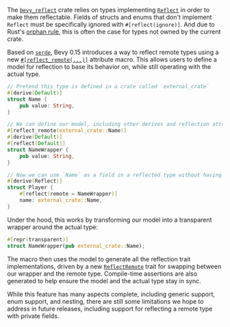 The [`bevy_reflect`] crate relies on types implementing [`Reflect`] in order to make them reflectable.
Fields of structs and enums that don't implement `Reflect` must be specifically ignored with `#[reflect(ignore)]`.
And due to Rust's [orphan rule], this is often the case for types not owned by the current crate.

Based on [`serde`](https://serde.rs/remote-derive.html), Bevy 0.15 introduces a way to reflect remote types
using a new [`#[reflect_remote(...)]`][reflect_remote] attribute macro.
This allows users to define a model for reflection to base its behavior on,
while still operating with the actual type.

```rust
// Pretend this type is defined in a crate called `external_crate`
#[derive(Default)]
struct Name {
    pub value: String,
}

// We can define our model, including other derives and reflection attributes
#[reflect_remote(external_crate::Name)]
#[derive(Default)]
#[reflect(Default)]
struct NameWrapper {
    pub value: String,
}

// Now we can use `Name` as a field in a reflected type without having to ignore it
#[derive(Reflect)]
struct Player {
    #[reflect(remote = NameWrapper)]
    name: external_crate::Name,
}
```

Under the hood, this works by transforming our model into a transparent wrapper around the actual type:

```rust
#[repr(transparent)]
struct NameWrapper(pub external_crate::Name);
```

The macro then uses the model to generate all the reflection trait implementations,
driven by a new [`ReflectRemote`] trait for swapping between our wrapper and the remote type.
Compile-time assertions are also generated to help ensure the model and the actual type stay in sync.

While this feature has many aspects complete, including generic support, enum support, and nesting,
there are still some limitations we hope to address in future releases,
including support for reflecting a remote type with private fields.

[`bevy_reflect`]: https://docs.rs/bevy/0.15/bevy_reflect/
[`Reflect`]: https://docs.rs/bevy/0.15/bevy_reflect/trait.Reflect.html
[orphan rule]: https://doc.rust-lang.org/book/ch10-02-traits.html#implementing-a-trait-on-a-type
[reflect_remote]: https://docs.rs/bevy/0.15/bevy_reflect/attr.reflect_remote.html
[`ReflectRemote`]: https://docs.rs/bevy/0.15/bevy_reflect/trait.ReflectRemote.html
